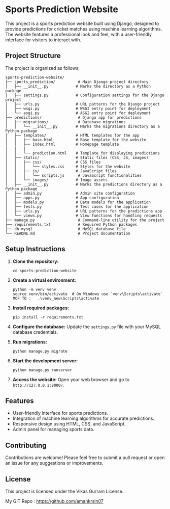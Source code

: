 # Sports Prediction Website

This project is a sports prediction website built using Django, designed to provide predictions for cricket matches using machine learning algorithms. The website features a professional look and feel, with a user-friendly interface for visitors to interact with.

## Project Structure

The project is organized as follows:

```
sports-prediction-website/
├── sports_prediction/          # Main Django project directory
│   ├── __init__.py            # Marks the directory as a Python package
│   ├── settings.py            # Configuration settings for the Django project
│   ├── urls.py                # URL patterns for the Django project
│   ├── wsgi.py                # WSGI entry point for deployment
│   └── asgi.py                # ASGI entry point for deployment
├── predictions/                # Django app for predictions
│   ├── migrations/             # Database migrations
│   │   └── __init__.py        # Marks the migrations directory as a Python package
│   ├── templates/             # HTML templates for the app
│   │   ├── base.html          # Base template for the website
│   │   ├── index.html         # Homepage template
|   |   |
│   │   └── prediction.html    # Template for displaying predictions
│   ├── static/                # Static files (CSS, JS, images)
│   │   ├── css/               # CSS files
│   │   │   └── styles.css     # Styles for the website
│   │   ├── js/                # JavaScript files
│   │   │   └── scripts.js      # JavaScript functionalities
│   │   └── images/            # Image assets
│   ├── __init__.py            # Marks the predictions directory as a Python package
│   ├── admin.py               # Admin site configuration
│   ├── apps.py                # App configuration
│   ├── models.py              # Data models for the application
│   ├── tests.py               # Test cases for the application
│   ├── urls.py                # URL patterns for the predictions app
│   └── views.py               # View functions for handling requests
├── manage.py                   # Command-line utility for the project
├── requirements.txt            # Required Python packages
├── db.mysql                    # MySQL database file
└── README.md                   # Project documentation
```

## Setup Instructions

1. **Clone the repository:**
   ```
   cd sports-prediction-website
   ```

2. **Create a virtual environment:**
   ```
   python -m venv venv
   source venv/bin/activate  # On Windows use `venv\Scripts\activate` MOF TO :   .\venv_new\Scripts\activate    
   ```

3. **Install required packages:**
   ```
   pip install -r requirements.txt
   ```

4. **Configure the database:**
   Update the `settings.py` file with your MySQL database credentials.

5. **Run migrations:**
   ```
   python manage.py migrate
   ```

6. **Start the development server:**
   ```
   python manage.py runserver
   ```

7. **Access the website:**
   Open your web browser and go to `http://127.0.0.1:8000/`.

## Features

- User-friendly interface for sports predictions.
- Integration of machine learning algorithms for accurate predictions.
- Responsive design using HTML, CSS, and JavaScript.
- Admin panel for managing sports data.

## Contributing

Contributions are welcome! Please feel free to submit a pull request or open an issue for any suggestions or improvements.

## License

This project is licensed under the Vikas Gurram License. 
 
My GIT Repo :  https://github.com/amankrsin07 
